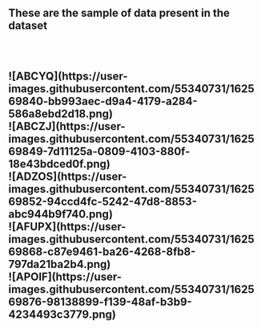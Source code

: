 <H2>These are the sample of data present in the dataset<H2>
  <br>
 <p>
![ABCYQ](https://user-images.githubusercontent.com/55340731/162569840-bb993aec-d9a4-4179-a284-586a8ebd2d18.png)<br>
![ABCZJ](https://user-images.githubusercontent.com/55340731/162569849-7d11125a-0809-4103-880f-18e43bdced0f.png)<br>
![ADZOS](https://user-images.githubusercontent.com/55340731/162569852-94ccd4fc-5242-47d8-8853-abc944b9f740.png)<br>
![AFUPX](https://user-images.githubusercontent.com/55340731/162569868-c87e9461-ba26-4268-8fb8-797da21ba2b4.png)<br>
![APOIF](https://user-images.githubusercontent.com/55340731/162569876-98138899-f139-48af-b3b9-4234493c3779.png)<br>
<p>
